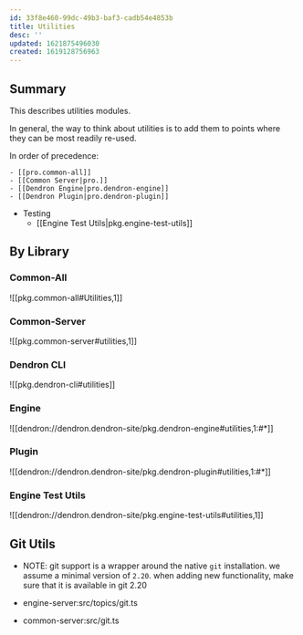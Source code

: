 ```yaml
---
id: 33f8e460-99dc-49b3-baf3-cadb54e4853b
title: Utilities
desc: ''
updated: 1621875496030
created: 1619128756963
---
```

## Summary

This describes utilities modules. 

In general, the way to think about utilities is to add them to points where they can be most readily re-used. 

In order of precedence:

```
- [[pro.common-all]]
- [[Common Server|pro.]]
- [[Dendron Engine|pro.dendron-engine]]
- [[Dendron Plugin|pro.dendron-plugin]]
```

- Testing 
  - [[Engine Test Utils|pkg.engine-test-utils]]

## By Library

### Common-All

![[pkg.common-all#Utilities,1]]

### Common-Server

![[pkg.common-server#utilities,1]]

### Dendron CLI

![[pkg.dendron-cli#utilities]]

### Engine

![[dendron://dendron.dendron-site/pkg.dendron-engine#utilities,1:#*]]

### Plugin

![[dendron://dendron.dendron-site/pkg.dendron-plugin#utilities,1:#*]]

### Engine Test Utils

![[dendron://dendron.dendron-site/pkg.engine-test-utils#utilities,1]]

## Git Utils
- NOTE: git support is a wrapper around the native `git` installation. we assume a minimal version of `2.20`. when adding new functionality, make sure that it is available in git 2.20

- engine-server:src/topics/git.ts
- common-server:src/git.ts

